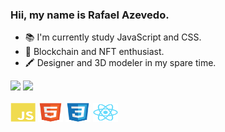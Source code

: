 ### Hii, my name is Rafael Azevedo.

- 📚 I'm currently study JavaScript and CSS.
- 🔗 Blockchain and NFT enthusiast.
- 🖍 Designer and 3D modeler in my spare time.

<div> 
  <a href="https://instagram.com/rflazv_" target="_blank"><img src="https://img.shields.io/badge/-Instagram-%23E4405F?style=for-the-badge&logo=instagram&logoColor=white" target="_blank"></a>
 	<a href="https://www.twitch.tv/rflazv1" target="_blank"><img src="https://img.shields.io/badge/Twitch-9146FF?style=for-the-badge&logo=twitch&logoColor=white" target="_blank"></a>
 </div>
 
<div style="display: nicline_block"><br>
<img align="center" alt="rflazv-Js" height="30" width="40" src="https://raw.githubusercontent.com/devicons/devicon/master/icons/javascript/javascript-plain.svg">
<img align="center" alt="rflazv-HTML" height="30" width="40" src="https://raw.githubusercontent.com/devicons/devicon/master/icons/html5/html5-original.svg">
<img align="center" alt="rflazv-CSS" height="30" width="40" src="https://raw.githubusercontent.com/devicons/devicon/master/icons/css3/css3-original.svg">
<img align="center" alt="rflazv-React" height="30" width="40" src="https://raw.githubusercontent.com/devicons/devicon/master/icons/react/react-original.svg">
</div>

